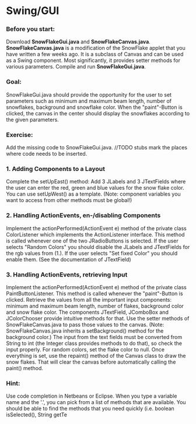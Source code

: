 # Swing/GUI
### Before you start:
Download **SnowFlakeGui.java** and **SnowFlakeCanvas.java**.   
**SnowFlakeCanvas.java** is a modification of the SnowFlake applet that you have written a few weeks ago. 
It is a subclass of Canvas and can be used as a Swing component. 
Most significantly, it provides setter methods for various parameters. Compile and run **SnowFlakeGui.java**.

### Goal:
SnowFlakeGui.java should provide the opportunity for the user to set parameters such as minimum and maximum beam length, number of snowflakes, background and snowflake color. When the "paint"-Button is clicked, the canvas in the center should display the snowflakes according to the given parameters.

### Exercise:
Add the missing code to SnowFlakeGui.java. //TODO stubs mark the places where code needs to be inserted.

### 1. Adding Components to a Layout
   Complete the setUpEast() method: Add 3 JLabels and 3 JTextFields where the user can enter the red, green and blue values for the snow flake color. You can use setUpWest() as a template. (Note: component variables you want to access from other methods must be global!)

### 2. Handling ActionEvents, en-/disabling Components
   Implement the actionPerformed(ActionEvent e) method of the private class ColorListener which implements the ActionListener interface. This method is called whenever one of the two JRadioButtons is selected. If the user selects "Random Colors" you should disable the JLabels and JTextFields for the rgb values from (1.). If the user selects "Set fixed Color" you should enable them. (See the documentation of JTextField)

### 3. Handling ActionEvents, retrieving Input
   Implement the actionPerformed(ActionEvent e) method of the private class PaintButtonListener. This method is called whenever the "paint"-Button is clicked.
   Retrieve the values from all the important input components: minimum and maximum beam length, number of flakes, background color and snow flake color. The components JTextField, JComboBox and JColorChooser provide intuitive methods for that.
   Use the setter methods of SnowFlakeCanvas.java to pass those values to the canvas. (Note: SnowFlakeCanvas.java inherits a setBackground() method for the background color.) The input from the text fields must be converted from String to int (the Integer class provides methods to do that), so check the input properly.
   For random colors, set the flake color to null. Once everything is set, use the repaint() method of the Canvas class to draw the snow flakes. That will clear the canvas before automatically calling the paint() method.

### Hint:
Use code completion in Netbeans or Eclipse. When you type a variable name and the '.', you can pick from a list of methods that are available. You should be able to find the methods that you need quickly (i.e. boolean isSelected(), String getTe
